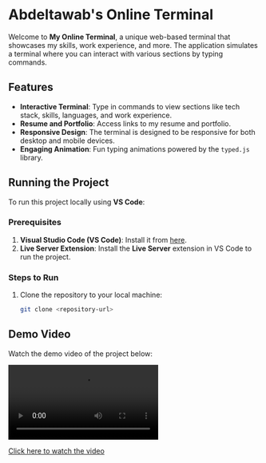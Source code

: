 # Abdeltawab's Online Terminal

Welcome to **My Online Terminal**, a unique web-based terminal that showcases my skills, work experience, and more. The application simulates a terminal where you can interact with various sections by typing commands.

## Features
- **Interactive Terminal**: Type in commands to view sections like tech stack, skills, languages, and work experience.
- **Resume and Portfolio**: Access links to my resume and portfolio.
- **Responsive Design**: The terminal is designed to be responsive for both desktop and mobile devices.
- **Engaging Animation**: Fun typing animations powered by the `typed.js` library.


## Running the Project

To run this project locally using **VS Code**:

### Prerequisites
1. **Visual Studio Code (VS Code)**: Install it from [here](https://code.visualstudio.com/).
2. **Live Server Extension**: Install the **Live Server** extension in VS Code to run the project.

### Steps to Run

1. Clone the repository to your local machine:
   ```bash
   git clone <repository-url>

## Demo Video

Watch the demo video of the project below:

![Video Demo](terminal.webm)

[Click here to watch the video](./terminal.webm)
